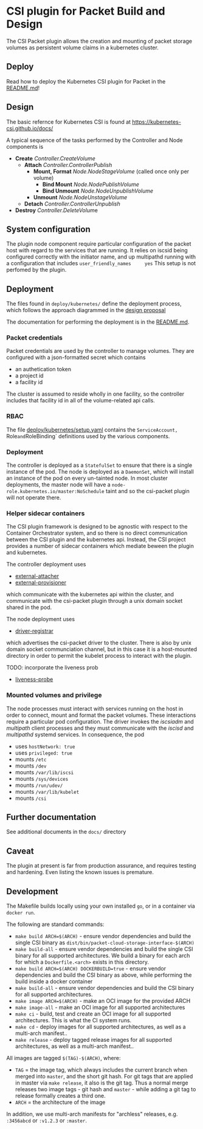 # CSI plugin for Packet Build and Design

The CSI Packet plugin allows the creation and mounting of packet storage volumes as
persistent volume claims in a kubernetes cluster.

## Deploy
Read how to deploy the Kubernetes CSI plugin for Packet in the [README.md](./README.md)!

## Design
The basic refernce for Kubernetes CSI is found at https://kubernetes-csi.github.io/docs/

A typical sequence of the tasks performed by the Controller and Node components is

 - **Create**          *Controller.CreateVolume*
    - **Attach**       *Controller.ControllerPublish*
        - **Mount, Format**   *Node.NodeStageVolume* (called once only per volume)
            - **Bind Mount**   *Node.NodePublishVolume*
            - **Bind Unmount** *Node.NodeUnpublishVolume*
        - **Unmount**          *Node.NodeUnstageVolume*
    - **Detach**       *Controller.ControllerUnpublish*
 - **Destroy**         *Controller.DeleteVolum*e


## System configuration

The plugin node component require particular configuration of the packet host with regard to the services that are running.
It relies on iscsid being configured correctly with the initiator name, and up multipathd running with a configuration that includes `user_friendly_names     yes`  This setup is not perfomed by the plugin.

## Deployment

The files found in `deploy/kubernetes/` define the deployment process, which follows the approach diagrammed in the [design proposal](https://github.com/kubernetes/community/blob/master/contributors/design-proposals/storage/container-storage-interface.md#recommended-mechanism-for-deploying-csi-drivers-on-kubernetes)

The documentation for performing the deployment is in the [README.md](./README.md).

### Packet credentials

Packet credentials are used by the controller to manage volumes.  They are configured with a json-formatted secret which contains

* an authetication token
* a project id
* a facility id

The cluster is assumed to reside wholly in one facility, so the controller includes that facility id in all of the volume-related api calls.

### RBAC

The file [deploy/kubernetes/setup.yaml](./deploy/kubernetes/setup.yaml) contains the `ServiceAccount, `Role` and `RoleBinding` definitions used by the various components.

### Deployment

The controller is deployed as a `StatefulSet` to ensure that there is a single instance of the pod.  The node is deployed as a `DaemonSet`, which will install an instance of the pod on every un-tainted node.  In most cluster deployments, the master node will have a `node-role.kubernetes.io/master:NoSchedule` taint and so the csi-packet plugin will not operate there.

### Helper sidecar containers

The CSI plugin framework is designed to be agnostic with respect to the Container Orchestrator system, and so there is no direct communication between the CSI plugin and the kubernetes api.  Instead, the CSI project provides a number of sidecar containers which mediate beween the plugin and kubernetes.

The controller deployment uses

  * [external-attacher](https://github.com/kubernetes-csi/external-attacher)
  * [external-provisioner](https://github.com/kubernetes-csi/external-provisioner)

which communicate with the kubernetes api within the cluster, and communicate with the csi-packet plugin through a unix domain socket shared in the pod.

The node deployment uses

  * [driver-registrar](https://github.com/kubernetes-csi/driver-registrar)

which advertises the csi-packet driver to the cluster.  There is also by unix domain socket communciation channel, but in this case it is a host-mounted directory in order to permit the kubelet process to interact with the plugin.

TODO: incorporate the liveness prob

* [liveness-probe](https://github.com/kubernetes-csi/livenessprobe)

### Mounted volumes and privilege

The node processes must interact with services running on the host in order to connect, mount and format the packet volumes. These interactions require a particular pod configuration.  The driver invokes the *iscsiadm* and *multipath* client processes and they must communicate with the *iscisd* and *multipathd* systemd services.  In consequence, the pod
 - uses `hostNetwork: true`
 - uses `privileged: true`
 - mounts `/etc`
 - mounts `/dev`
 - mounts `/var/lib/iscsi`
 - mounts `/sys/devices`
 - mounts `/run/udev/`
 - mounts `/var/lib/kubelet`
 - mounts `/csi`


## Further documentation

See additional documents in the `docs/` directory

## Caveat

The plugin at present is far from production assurance, and requires testing and hardening. Even listing the known issues is premature.

## Development
The Makefile builds locally using your own installed `go`, or in a container via `docker run`. 

The following are standard commands:

* `make build ARCH=$(ARCH)` - ensure vendor dependencies and build the single CSI binary as `dist/bin/packet-cloud-storage-interface-$(ARCH)`
* `make build-all` - ensure vendor dependencies and build the single CSI binary for all supported architectures. We build a binary for each arch for which a `Dockerfile.<arch>` exists in this directory.
* `make build ARCH=$(ARCH) DOCKERBUILD=true` - ensure vendor dependencies and build the CSI binary as above, while performing the build inside a docker container
* `make build-all` - ensure vendor dependencies and build the CSI binary for all supported architectures.
* `make image ARCH=$(ARCH)` - make an OCI image for the provided ARCH
* `make image-all` - make an OCI image for all supported architectures
* `make ci` - build, test and create an OCI image for all supported architectures. This is what the CI system runs.
* `make cd` - deploy images for all supported architectures, as well as a multi-arch manifest..
* `make release` - deploy tagged release images for all supported architectures, as well as a multi-arch manifest..

All images are tagged `$(TAG)-$(ARCH)`, where:

* `TAG` = the image tag, which always includes the current branch when merged into `master`, and the short git hash. For git tags that are applied in master via `make release`, it also is the git tag. Thus a normal merge releases two image tags - git hash and `master` - while adding a git tag to release formally creates a third one.
* `ARCH` = the architecture of the image

In addition, we use multi-arch manifests for "archless" releases, e.g. `:3456abcd` or `:v1.2.3` or `:master`.

